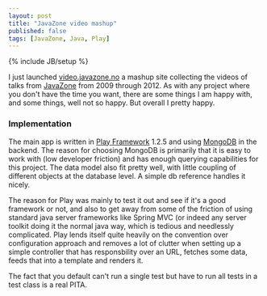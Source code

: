 ```yaml
---
layout: post
title: "JavaZone video mashup"
published: false
tags: [JavaZone, Java, Play]
---
```

{% include JB/setup %}

I just launched [video.javazone.no](http://video.javazone.no) a mashup site collecting the videos of talks from [JavaZone](http://www.javazone.no) from 2009 through 2012. As with any project where you don't have the time you want, there are some things I am happy with, and some things, well not so happy. But overall I pretty happy.

### Implementation

The main app is written in [Play Framework](http://playframework.org) 1.2.5 and using [MongoDB](http://www.mongodb.org/) in the backend. The reason for choosing MongoDB is primarily that it is easy to work with (low developer friction) and has enough querying capabilities for this project. The data model also fit pretty well, with little coupling of different objects at the database level. A simple db reference handles it nicely.

The reason for Play was mainly to test it out and see if it's a good framework or not, and also to get away from some of the friction of using standard java server frameworks like Spring MVC (or indeed any server toolkit doing it the normal java way, which is tedious and needlessly complicated. Play lends itself quite heavily on the convention over configuration approach and removes a lot of clutter when setting up a simple controller that has responsbility over an URL, fetches some data, feeds that into a template and renders it.

The fact that you default can't run a single test but have to run all tests in a test class is a real PITA.

